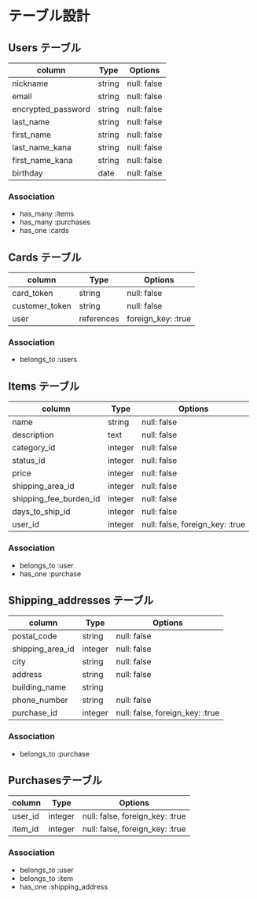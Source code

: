 # テーブル設計

## Users テーブル

| column              | Type   | Options     |
|---------------------|--------|-------------|
| nickname            | string | null: false |
| email               | string | null: false |
| encrypted_password  | string | null: false |
| last_name           | string | null: false |
| first_name          | string | null: false |
| last_name_kana      | string | null: false |
| first_name_kana     | string | null: false |
| birthday            | date   | null: false |


### Association

- has_many   :items
- has_many   :purchases
- has_one    :cards

## Cards テーブル

| column                  | Type       | Options                                      |
|-------------------------|------------|----------------------------------------------|
| card_token              | string     | null: false                                  |
| customer_token          | string     | null: false                                  |
| user                    | references | foreign_key: :true                           |

### Association

- belongs_to   :users

## Items テーブル

| column                  | Type    | Options                                      |
|-------------------------|---------|----------------------------------------------|
| name                    | string  | null: false                                  |
| description             | text    | null: false                                  |
| category_id             | integer | null: false                                  |
| status_id               | integer | null: false                                  |
| price                   | integer | null: false                                  |
| shipping_area_id        | integer | null: false                                  |
| shipping_fee_burden_id  | integer | null: false                                  |
| days_to_ship_id         | integer | null: false                                  |
| user_id                 | integer | null: false, foreign_key: :true              |

### Association

- belongs_to :user
- has_one    :purchase

## Shipping_addresses テーブル

| column               | Type    | Options                         |
|----------------------|---------|---------------------------------|
| postal_code          | string  | null: false                     |
| shipping_area_id     | integer | null: false                     |
| city                 | string  | null: false                     |
| address              | string  | null: false                     |
| building_name        | string  |                                 |
| phone_number         | string  | null: false                     |
| purchase_id          | integer | null: false, foreign_key: :true |

### Association

- belongs_to :purchase

## Purchasesテーブル

| column                | Type    | Options                         |
|-----------------------|---------|---------------------------------|
| user_id               | integer | null: false, foreign_key: :true |
| item_id               | integer | null: false, foreign_key: :true |

### Association

- belongs_to :user
- belongs_to :item
- has_one    :shipping_address


